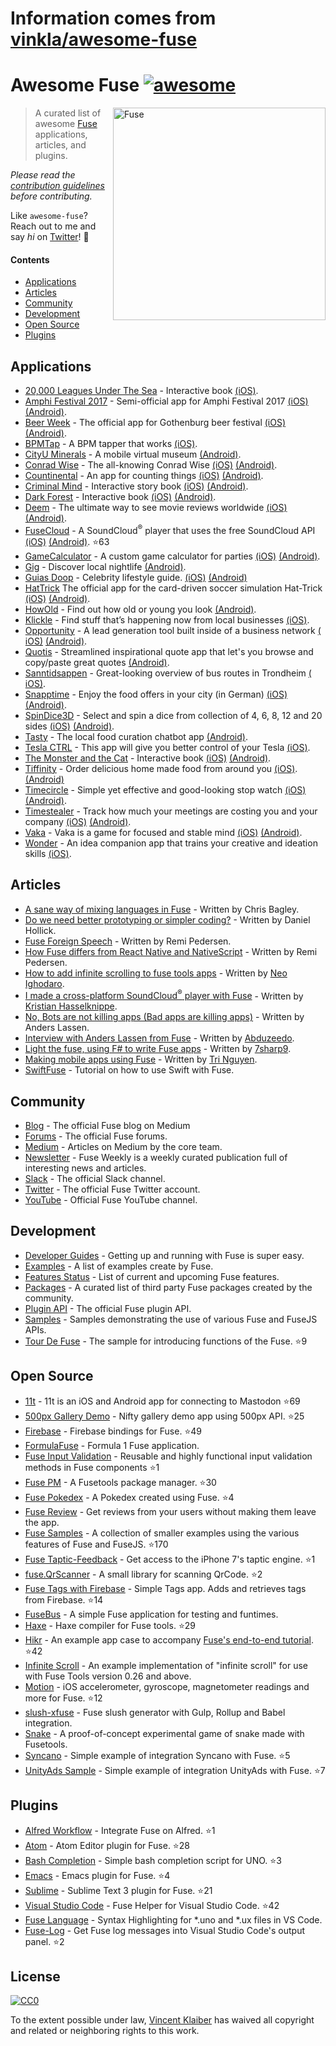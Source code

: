 # Information comes from [vinkla/awesome-fuse](https://github.com/vinkla/awesome-fuse)
# Awesome Fuse [![awesome](https://cdn.rawgit.com/sindresorhus/awesome/master/media/badge.svg)](https://github.com/sindresorhus/awesome)

[<img src="https://user-images.githubusercontent.com/499192/31740578-13ed7990-b452-11e7-96ca-e7fb898edff0.png" align="right" alt="Fuse" width="340">](https://www.fusetools.com/)

> A curated list of awesome [Fuse](https://www.fusetools.com/) applications, articles, and plugins.

*Please read the [contribution guidelines](CONTRIBUTING.md) before contributing.*

Like `awesome-fuse`? Reach out to me and say *hi* on [Twitter](https://twitter.com/vinkla)! 👋

#### Contents

- [Applications](#applications)
- [Articles](#articles)
- [Community](#community)
- [Development](#development)
- [Open Source](#open-source)
- [Plugins](#plugins)

## Applications

- [20,000 Leagues Under The Sea](https://itunes.apple.com/us/app/20-000-leagues-under-sea-pathbook/id1187726369) - Interactive book [(​iOS)](https://itunes.apple.com/us/app/20-000-leagues-under-sea-pathbook/id1187726369).
- [Amphi Festival 2017](http://www.amphi-festival.de/) - Semi-official app for Amphi Festival 2017 [(​iOS)](https://itunes.apple.com/us/app/amphi-festival-2017/id1258744398) [(Android)](https://play.google.com/store/apps/details?id=org.knatten.AmphiFestival2017).
- [Beer Week](http://gbgbeerweek.se/) - The official app for Gothenburg beer festival [(​iOS)](https://itunes.apple.com/se/app/beer-week/id1094707718) [(Android)](https://play.google.com/store/apps/details?id=com.gbgbeerweek).
- [BPMTap](https://itunes.apple.com/WebObjects/MZStore.woa/wa/viewSoftware?id=1072222649) - A BPM tapper that works [(​iOS)](https://itunes.apple.com/WebObjects/MZStore.woa/wa/viewSoftware?id=1072222649).
- [CityU Minerals](https://play.google.com/store/apps/details?id=hk.edu.cityu.minerals) - A mobile virtual museum [(Android)](https://play.google.com/store/apps/details?id=hk.edu.cityu.minerals).
- [Conrad Wise](https://itunes.apple.com/us/app/conrad-wise/id1090322679) - The all-knowing Conrad Wise [(​iOS)](https://itunes.apple.com/us/app/conrad-wise/id1090322679) [(Android)](https://play.google.com/store/apps/details?id=com.ConradWise).
- [Countinental](https://itunes.apple.com/us/app/countinental/id1065815345) - An app for counting things [(​iOS)](https://itunes.apple.com/us/app/countinental/id1065815345) [(Android)](https://play.google.com/store/apps/details?id=com.Countinental).
- [Criminal Mind](https://livingabook.com) - Interactive story book [(​iOS)](https://itunes.apple.com/us/app/mente-criminal-living-a-book/id924788775) [(Android)](https://play.google.com/store/apps/details?id=com.livingabook.mentecriminal).
- [Dark Forest](https://livingabook.com) - Interactive book [(​iOS)](https://itunes.apple.com/mx/app/dark-forest-living-a-book/id695442145) [(Android)](https://play.google.com/store/apps/details?id=com.livingabook.darkforest).
- [Deem](http://deemapp.co/) - The ultimate way to see movie reviews worldwide [(​iOS)](https://itunes.apple.com/app/deem-movies/id1057365760) [(Android)](https://play.google.com/store/apps/details?id=com.deem).
- [FuseCloud](https://github.com/fusetools/FuseCloud) - A SoundCloud<sup>®</sup> player that uses the free SoundCloud API [(iOS)](https://itunes.apple.com/us/app/fusecloud/id1173516856) [(Android)](https://play.google.com/store/apps/details?id=com.fuse.fusecloud&hl=en). :star:63
- [GameCalculator](https://itunes.apple.com/us/app/gamecalculator/id952709405) - A custom game calculator for parties [(​iOS)](https://itunes.apple.com/us/app/gamecalculator/id952709405) [(Android)](https://play.google.com/store/apps/details?id=com.GameCalculator).
- [Gig](https://play.google.com/store/apps/details?id=com.littleboat.gig) - Discover local nightlife [(Android)](https://play.google.com/store/apps/details?id=com.littleboat.gig).
- [Guias Doop](http://guiadoop.com.br/download/) - Celebrity lifestyle guide. [(​iOS)](https://itunes.apple.com/br/app/guias-doop/id1235335392) [(Android)](https://play.google.com/store/apps/details?id=br.com.guiadoop.fuse)
- [HatTrick](http://htgame.uk) The official app for the card-driven soccer simulation Hat-Trick [(​iOS)](https://itunes.apple.com/cl/app/hattrick-companion-app/id1160945812) [(Android)](https://play.google.com/store/apps/details?id=com.apps.hattrick).
- [HowOld](https://play.google.com/store/apps/details?id=com.HowOld) - Find out how old or young you look [(Android​)](https://play.google.com/store/apps/details?id=com.HowOld).
- [Klickle](https://itunes.apple.com/us/app/klickle/id873427610) - Find stuff that’s happening now from local businesses [(​iOS)](https://itunes.apple.com/us/app/klickle/id873427610).
- [Opportunity](https://myopportunity.com/) - A lead generation tool built inside of a business network [(​iOS)](https://itunes.apple.com/us/app/opportunity-business-opportunities/id1120189533) [(Android)](https://play.google.com/store/apps/details?id=com.opprtunity.opprtunityapp).
- [Quotis](https://play.google.com/store/apps/details?id=com.qubatetech.quotis) - Streamlined inspirational quote app that let's you browse and copy/paste great quotes [(Android)](https://play.google.com/store/apps/details?id=com.qubatetech.quotis).
- [Sanntidsappen](https://sanntidsappen.9u.no/) - Great-looking overview of bus routes in Trondheim [(​iOS)](https://itunes.apple.com/no/app/sanntidsappen/id1106042398).
- [Snapptime](https://snapptime.de/) - Enjoy the food offers in your city (in German) [(​iOS)](https://itunes.apple.com/de/app/snapptime/id1162387536) [(Android)](https://play.google.com/store/apps/details?id=de.snapptime).
- [SpinDice3D](https://itunes.apple.com/us/app/spindice3d/id1082656455) - Select and spin a dice from collection of 4, 6, 8, 12 and 20 sides [(​iOS)](https://itunes.apple.com/us/app/spindice3d/id1082656455) [(Android)](https://play.google.com/store/apps/details?id=com.SpinDice).
- [Tasty](https://play.google.com/store/apps/details?id=net.tastyapp.tasty&hl=en) - The local food curation chatbot app [(Android)](https://play.google.com/store/apps/details?id=net.tastyapp.tasty&hl=en).
- [Tesla CTRL](https://itunes.apple.com/no/app/teslactrls/id1120560798) - This app will give you better control of your Tesla [(​iOS)](https://itunes.apple.com/no/app/teslactrls/id1120560798).
- [The Monster and the Cat](https://livingabook.com) - Interactive book [(​iOS)](https://itunes.apple.com/mx/app/the-monster-and-the-cat/id726779970) [(Android)](https://play.google.com/store/apps/details?id=com.livingabook.monsterandcat).
- [Tiffinity](https://itunes.apple.com/us/app/tiffinity/id1191434201) - Order delicious home made food from around you [(​iOS)](https://itunes.apple.com/us/app/tiffinity/id1191434201). [(Android)](https://play.google.com/store/apps/details?id=com.apps.tiffinityapp)
- [Timecircle](https://itunes.apple.com/bt/app/timecircle/id1068220814) - Simple yet effective and good-looking stop watch [(​iOS)](https://itunes.apple.com/bt/app/timecircle/id1068220814) [(Android)](https://play.google.com/store/apps/details?id=com.vegardstrand.TimeCircle).
- [Timestealer](https://itunes.apple.com/us/app/timestealer/id1073144825) - Track how much your meetings are costing you and your company [(​iOS)](https://itunes.apple.com/us/app/timestealer/id1073144825) [(Android)](https://play.google.com/store/apps/details?id=com.Timestealer).
- [Vaka](https://itunes.apple.com/us/app/vaka/id1077345742) - Vaka is a game for focused and stable mind [(​iOS)](https://itunes.apple.com/us/app/vaka/id1077345742) [(Android)](https://play.google.com/store/apps/details?id=com.Vaka).
- [Wonder](https://getwonder.io/) - An idea companion app that trains your creative and ideation skills [(​iOS)](https://itunes.apple.com/se/app/wonder-creativity-training/id1090880488).

## Articles

- [A sane way of mixing languages in Fuse](https://medium.com/@fusetools/a-sane-way-of-mixing-languages-in-fuse-660b351c2f96) - Written by Chris Bagley.
- [Do we need better prototyping or simpler coding?](https://blog.prototypr.io/do-we-need-better-prototyping-or-simpler-coding-269109426313#.7c7y1vgx7) - Written by Daniel Hollick.
- [Fuse Foreign Speech](https://medium.com/@fusetools/fuse-foreign-speech-c4d888b505ec) - Written by Remi Pedersen.
- [How Fuse differs from React Native and NativeScript](https://medium.com/@fusetools/how-fuse-differs-from-react-native-and-nativescript-525344f02aaf#.pa1n8uh5l) - Written by Remi Pedersen.
- [How to add infinite scrolling to fuse tools apps](https://www.creativitykills.co/how-to-add-infinite-scrolling-to-fuse-app/) - Written by [Neo Ighodaro](https://github.com/neoighodaro).
- [I made a cross-platform SoundCloud<sup>®</sup> player with Fuse](https://medium.com/@fusetools/i-made-a-cross-platform-soundcloud-player-with-fuse-9fb1e62b7db1#.5lhmtwovz) - Written by [Kristian Hasselknippe](https://github.com/kristianhasselknippe/).
- [No, Bots are not killing apps (Bad apps are killing apps)](https://blog.prototypr.io/bots-wont-replace-apps-c88ff164990c#.2sp9vfqtv) - Written by Anders Lassen.
- [Interview with Anders Lassen from Fuse](http://abduzeedo.com/interview-anders-lassen-fuse) - Written by [Abduzeedo](http://abduzeedo.com/).
- [Light the fuse, using F# to write Fuse apps](http://7sharpnine.com/2016/06/03/light-the-fuse/) - Written by [7sharp9](https://github.com/7sharp9/).
- [Making mobile apps using Fuse](https://tmn.io/read/2015-11-22-making-mobile-apps-using-Fuse) - Written by [Tri Nguyen](https://github.com/tmn/).
- [SwiftFuse](https://github.com/YugoCode/SwiftFuse/blob/master/README.md) - Tutorial on how to use Swift with Fuse.

## Community

- [Blog](https://medium.com/@fusetools/latest) - The official Fuse blog on Medium
- [Forums](https://www.fusetools.com/community/forums) - The official Fuse forums.
- [Medium](https://medium.com/@fusetools) - Articles on Medium by the core team.
- [Newsletter](http://weekly.fusetools.com/) - Fuse Weekly is a weekly curated publication full of interesting news and articles.
- [Slack](https://slackcommunity.fusetools.com/) - The official Slack channel.
- [Twitter](https://twitter.com/fusetools) - The official Fuse Twitter account.
- [YouTube](https://www.youtube.com/channel/UCPizp_2dBkLlXRFnbieG3Qw/feed) - Official Fuse YouTube channel.

## Development

- [Developer Guides](https://www.fusetools.com/docs) - Getting up and running with Fuse is super easy.
- [Examples](https://www.fusetools.com/examples) - A list of examples create by Fuse.
- [Features Status](https://www.fusetools.com/docs/features) - List of current and upcoming Fuse features.
- [Packages](https://www.fusetools.com/docs/packages) - A curated list of third party Fuse packages created by the community.
- [Plugin API](https://www.fusetools.com/docs/technical-corner/fuse-protocol) - The official Fuse plugin API.
- [Samples](https://github.com/fusetools/fuse-samples/) - Samples demonstrating the use of various Fuse and FuseJS APIs.
- [Tour De Fuse](https://github.com/englekk/TourDeFuse) - The sample for introducing functions of the Fuse. :star:9

## Open Source

- [11t](https://github.com/jeroensmeets/mastodon-app) - 11t is an iOS and Android app for connecting to Mastodon :star:69
- [500px Gallery Demo](https://github.com/jveres/D500px) - Nifty gallery demo app using 500px API. :star:25
- [Firebase](https://github.com/fuse-compound/Fuse.Firebase) - Firebase bindings for Fuse. :star:49
- [FormulaFuse](https://github.com/sanderdan/FormulaFuse) - Formula 1 Fuse application.
- [Fuse Input Validation](https://github.com/mokko-lab/fuse-input-validation) - Reusable and highly functional input validation methods in Fuse components :star:1
- [Fuse PM](https://github.com/bolav/fusepm) - A Fusetools package manager. :star:30
- [Fuse Pokedex](https://github.com/franzsilva/FusePokeDex) - A Pokedex created using Fuse. :star:4
- [Fuse Review](https://github.com/LuisRodriguezLD/Fuse-RequestReview) - Get reviews from your users without making them leave the app.
- [Fuse Samples](https://github.com/fusetools/fuse-samples) - A collection of smaller examples using the various features of Fuse and FuseJS. :star:170
- [Fuse Taptic-Feedback](https://github.com/LuisRodriguezLD/Fuse-TapticFeedback) - Get access to the iPhone 7's taptic engine. :star:1
- [fuse.QrScanner](https://github.com/glenfordwilliams/fuse.QrScanner) - A small library for scanning QrCode. :star:2
- [Fuse Tags with Firebase](https://github.com/LuisRodriguezLD/Fuse-Tags-with-Firebase) - Simple Tags app. Adds and retrieves tags from Firebase. :star:14
- [FuseBus](http://tmn.github.io/FuseBus/) - A simple Fuse application for testing and funtimes.
- [Haxe](https://github.com/elsassph/fusetools-haxe) - Haxe compiler for Fuse tools. :star:29
- [Hikr](https://github.com/fusetools/hikr) - An example app case to accompany [Fuse's end-to-end tutorial](https://www.fusetools.com/docs/tutorial/tutorial). :star:42
- [Infinite Scroll](https://bitbucket.org/uzeidurs/fuse-infinite-scroll/) - An example implementation of "infinite scroll" for use with Fuse Tools version 0.26 and above.
- [Motion](https://github.com/AlexGustafsson/fuse-motion) - iOS accelerometer, gyroscope, magnetometer readings and more for Fuse. :star:12
- [slush-xfuse](https://www.npmjs.com/package/slush-xfuse) - Fuse slush generator with Gulp, Rollup and Babel integration.
- [Snake](https://bitbucket.org/uzeidurs/fuse-snake/) - A proof-of-concept experimental game of snake made with Fusetools.
- [Syncano](https://github.com/Syncano/syncano-fuse-example) - Simple example of integration Syncano with Fuse. :star:5
- [UnityAds Sample](https://github.com/englekk/Fusetools_UnityAdsSample) - Simple example of integration UnityAds with Fuse. :star:7

## Plugins

- [Alfred Workflow](https://github.com/Hazealign/fuse-alfred-workflow) - Integrate Fuse on Alfred. :star:1
- [Atom](https://github.com/fusetools/Fuse.AtomPlugin) - Atom Editor plugin for Fuse. :star:28
- [Bash Completion](https://github.com/fusetools/UnoBashCompletion) - Simple bash completion script for UNO. :star:3
- [Emacs](https://github.com/kristianhasselknippe/fuse-mode) - Emacs plugin for Fuse. :star:4
- [Sublime](https://github.com/fusetools/Fuse.SublimePlugin) - Sublime Text 3 plugin for Fuse. :star:21
- [Visual Studio Code](https://github.com/Hazealign/vscode-fuse) - Fuse Helper for Visual Studio Code. :star:42
- [Fuse Language](https://marketplace.visualstudio.com/items?itemName=naumovs.vscode-fuse-syntax) - Syntax Highlighting for \*.uno and \*.ux files in VS Code.
- [Fuse-Log](https://github.com/bstrr/vscode-fuse-log) - Get Fuse log messages into Visual Studio Code's output panel. :star:2

## License

[![CC0](https://mirrors.creativecommons.org/presskit/buttons/88x31/svg/cc-zero.svg)](https://creativecommons.org/publicdomain/zero/1.0/)

To the extent possible under law, [Vincent Klaiber](https://vinkla.com) has waived all copyright and related or neighboring rights to this work.

